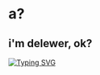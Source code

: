 # a?

## i'm delewer, ok?

[![Typing SVG](https://readme-typing-svg.demolab.com?font=Fira+Code&size=34&pause=1000&color=3F2EBB&width=435&lines=doing+nothing)](https://git.io/typing-svg)
